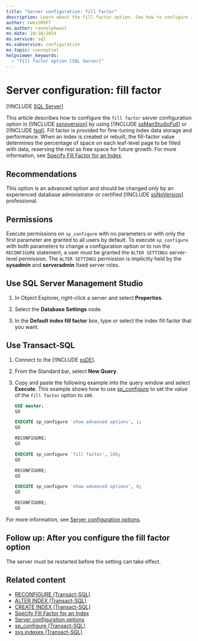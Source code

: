 ```yaml
---
title: "Server configuration: fill factor"
description: Learn about the fill factor option. See how to configure it to specify the percentage of space on each leaf-level page that SQL Server fills with data.
author: rwestMSFT
ms.author: randolphwest
ms.date: 10/18/2024
ms.service: sql
ms.subservice: configuration
ms.topic: conceptual
helpviewer_keywords:
  - "fill factor option [SQL Server]"
---
```

# Server configuration: fill factor

[!INCLUDE [SQL Server](../../includes/applies-to-version/sqlserver.md)]

This article describes how to configure the `fill factor` server configuration option in [!INCLUDE [ssnoversion](../../includes/ssnoversion-md.md)] by using [!INCLUDE [ssManStudioFull](../../includes/ssmanstudiofull-md.md)] or [!INCLUDE [tsql](../../includes/tsql-md.md)]. Fill factor is provided for fine-tuning index data storage and performance. When an index is created or rebuilt, the fill-factor value determines the percentage of space on each leaf-level page to be filled with data, reserving the rest as free space for future growth. For more information, see [Specify Fill Factor for an Index](../../relational-databases/indexes/specify-fill-factor-for-an-index.md).

## Recommendations

This option is an advanced option and should be changed only by an experienced database administrator or certified [!INCLUDE [ssNoVersion](../../includes/ssnoversion-md.md)] professional.

## Permissions

Execute permissions on `sp_configure` with no parameters or with only the first parameter are granted to all users by default. To execute `sp_configure` with both parameters to change a configuration option or to run the `RECONFIGURE` statement, a user must be granted the `ALTER SETTINGS` server-level permission. The `ALTER SETTINGS` permission is implicitly held by the **sysadmin** and **serveradmin** fixed server roles.

<a id="SSMSProcedure"></a>

## Use SQL Server Management Studio

1. In Object Explorer, right-click a server and select **Properties**.

1. Select the **Database Settings** node.

1. In the **Default index fill factor** box, type or select the index fill factor that you want.

<a id="TsqlProcedure"></a>

## Use Transact-SQL

1. Connect to the [!INCLUDE [ssDE](../../includes/ssde-md.md)].

1. From the Standard bar, select **New Query**.

1. Copy and paste the following example into the query window and select **Execute**. This example shows how to use [sp_configure](../../relational-databases/system-stored-procedures/sp-configure-transact-sql.md) to set the value of the `fill factor` option to `100`.

   ```sql
   USE master;
   GO

   EXECUTE sp_configure 'show advanced options', 1;
   GO

   RECONFIGURE;
   GO

   EXECUTE sp_configure 'fill factor', 100;
   GO

   RECONFIGURE;
   GO

   EXECUTE sp_configure 'show advanced options', 0;
   GO

   RECONFIGURE;
   GO
   ```

For more information, see [Server configuration options](server-configuration-options-sql-server.md).

<a id="FollowUp"></a>

## Follow up: After you configure the fill factor option

The server must be restarted before the setting can take effect.

## Related content

- [RECONFIGURE (Transact-SQL)](../../t-sql/language-elements/reconfigure-transact-sql.md)
- [ALTER INDEX (Transact-SQL)](../../t-sql/statements/alter-index-transact-sql.md)
- [CREATE INDEX (Transact-SQL)](../../t-sql/statements/create-index-transact-sql.md)
- [Specify Fill Factor for an Index](../../relational-databases/indexes/specify-fill-factor-for-an-index.md)
- [Server configuration options](server-configuration-options-sql-server.md)
- [sp_configure (Transact-SQL)](../../relational-databases/system-stored-procedures/sp-configure-transact-sql.md)
- [sys.indexes (Transact-SQL)](../../relational-databases/system-catalog-views/sys-indexes-transact-sql.md)
